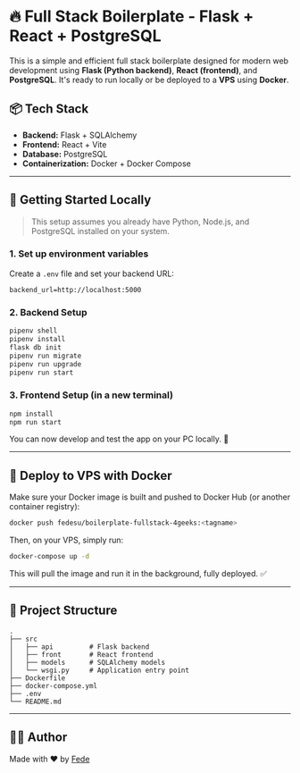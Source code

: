 # 🔥 Full Stack Boilerplate - Flask + React + PostgreSQL

This is a simple and efficient full stack boilerplate designed for modern web development using **Flask (Python backend)**, **React (frontend)**, and **PostgreSQL**. It's ready to run locally or be deployed to a **VPS** using **Docker**.

## 📦 Tech Stack

- **Backend:** Flask + SQLAlchemy
- **Frontend:** React + Vite
- **Database:** PostgreSQL
- **Containerization:** Docker + Docker Compose

---

## 🚀 Getting Started Locally

> This setup assumes you already have Python, Node.js, and PostgreSQL installed on your system.

### 1. Set up environment variables

Create a `.env` file and set your backend URL:

```env
backend_url=http://localhost:5000
```

### 2. Backend Setup

```bash
pipenv shell
pipenv install
flask db init
pipenv run migrate
pipenv run upgrade
pipenv run start
```

### 3. Frontend Setup (in a new terminal)

```bash
npm install
npm run start
```

You can now develop and test the app on your PC locally. 🚧

---

## 🐳 Deploy to VPS with Docker

Make sure your Docker image is built and pushed to Docker Hub (or another container registry):

```bash
docker push fedesu/boilerplate-fullstack-4geeks:<tagname>
```

Then, on your VPS, simply run:

```bash
docker-compose up -d
```

This will pull the image and run it in the background, fully deployed. ✅

---

## 📁 Project Structure

```
.
├── src
│   ├── api         # Flask backend
│   ├── front       # React frontend
│   ├── models      # SQLAlchemy models
│   └── wsgi.py     # Application entry point
├── Dockerfile
├── docker-compose.yml
├── .env
└── README.md
```

---

## 👨‍💻 Author

Made with ❤️ by [Fede](https://github.com/fedesuarezdev)
